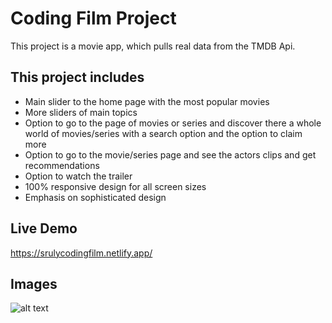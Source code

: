 # Coding Film Project

This project is a movie app, which pulls real data from the TMDB Api.

## This project includes

- Main slider to the home page with the most popular movies
- More sliders of main topics
- Option to go to the page of movies or series and discover there a whole world of movies/series with a search option and the option to claim more
- Option to go to the movie/series page and see the actors clips and get recommendations
- Option to watch the trailer
- 100% responsive design for all screen sizes
- Emphasis on sophisticated design

## Live Demo

https://srulycodingfilm.netlify.app/

## Images

![alt text](https://i.postimg.cc/nhxF8xZG/scrnli-27-10-2022-12-28-09.png)
